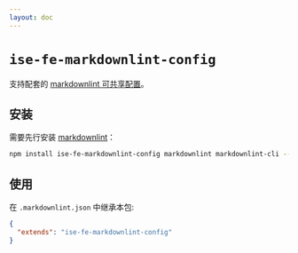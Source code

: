 ```yaml
---
layout: doc
---
```


# `ise-fe-markdownlint-config`

支持配套的 [markdownlint 可共享配置](https://www.npmjs.com/package/markdownlint#optionsconfig)。

## 安装

需要先行安装 [markdownlint](https://www.npmjs.com/package/markdownlint)：

```bash
npm install ise-fe-markdownlint-config markdownlint markdownlint-cli --save-dev
```

## 使用

在 `.markdownlint.json` 中继承本包:

```json
{
  "extends": "ise-fe-markdownlint-config"
}
```
